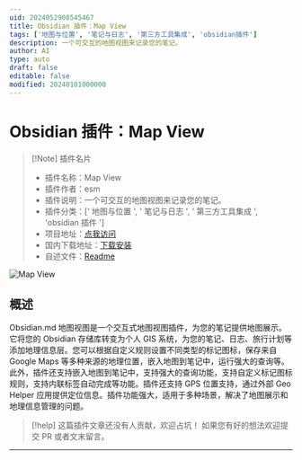 ```yaml
---
uid: 2024052908545467
title: Obsidian 插件：Map View
tags: ['地图与位置', '笔记与日志', '第三方工具集成', 'obsidian插件']
description: 一个可交互的地图视图来记录您的笔记。
author: AI
type: auto
draft: false
editable: false
modified: 20240101000000
---
```


# Obsidian 插件：Map View

> [!Note] 插件名片
> - 插件名称：Map View
> - 插件作者：esm
> - 插件说明：一个可交互的地图视图来记录您的笔记。
> - 插件分类：[' 地图与位置 ', ' 笔记与日志 ', ' 第三方工具集成 ', 'obsidian 插件 ']
> - 项目地址：[点我访问](https://github.com/esm7/obsidian-map-view)
> - 国内下载地址：[下载安装](https://pkmer.cn/products/plugin/pluginMarket/?obsidian-map-view)
> - 自述文件：[Readme](https://ghproxy.net/https://raw.githubusercontent.com/esm7/obsidian-map-view/master/README.md)

![Map View](https://cdn.pkmer.cn/covers/obsidian-map-view.png!pkmer)

## 概述

Obsidian.md 地图视图是一个交互式地图视图插件，为您的笔记提供地图展示。它将您的 Obsidian 存储库转变为个人 GIS 系统，为您的笔记、日志、旅行计划等添加地理信息层。您可以根据自定义规则设置不同类型的标记图标，保存来自 Google Maps 等多种来源的地理位置，嵌入地图到笔记中，运行强大的查询等。此外，插件还支持嵌入地图到笔记中，支持强大的查询功能，支持自定义标记图标规则，支持内联标签自动完成等功能。插件还支持 GPS 位置支持，通过外部 Geo Helper 应用提供定位信息。插件功能强大，适用于多种场景，解决了地图展示和地理信息管理的问题。

> [!help]
> 这篇插件文章还没有人贡献，欢迎占坑！
> 如果您有好的想法欢迎提交 PR 或者文末留言。

---



